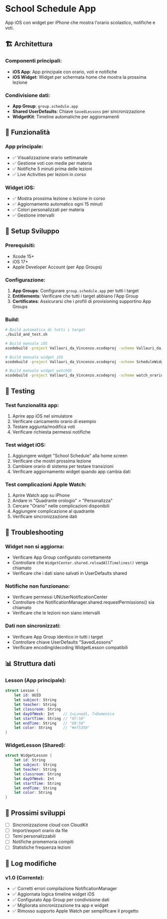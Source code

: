 # School Schedule App

App iOS con widget per iPhone che mostra l'orario scolastico, notifiche e voti.

## 🏗️ Architettura

### Componenti principali:

- **iOS App**: App principale con orario, voti e notifiche
- **iOS Widget**: Widget per schermata home che mostra la prossima lezione

### Condivisione dati:

- **App Group**: `group.schedule.app`
- **Shared UserDefaults**: Chiave `SavedLessons` per sincronizzazione
- **WidgetKit**: Timeline automatiche per aggiornamenti

## 📱 Funzionalità

### App principale:

- ✅ Visualizzazione orario settimanale
- ✅ Gestione voti con medie per materia
- ✅ Notifiche 5 minuti prima delle lezioni
- ✅ Live Activities per lezioni in corso

### Widget iOS:

- ✅ Mostra prossima lezione o lezione in corso
- ✅ Aggiornamento automatico ogni 15 minuti
- ✅ Colori personalizzati per materia
- ✅ Gestione intervalli

## 🔧 Setup Sviluppo

### Prerequisiti:

- Xcode 15+
- iOS 17+
- Apple Developer Account (per App Groups)

### Configurazione:

1. **App Groups**: Configurare `group.schedule.app` per tutti i target
2. **Entitlements**: Verificare che tutti i target abbiano l'App Group
3. **Certificates**: Assicurarsi che i profili di provisioning supportino App Groups

### Build:

```bash
# Build automatico di tutti i target
./build_and_test.sh

# Build manuale iOS
xcodebuild -project Vallauri_da_Vincenzo.xcodeproj -scheme Vallauri_da_Vincenzo build

# Build manuale widget iOS
xcodebuild -project Vallauri_da_Vincenzo.xcodeproj -scheme ScheduleWidgetExtension build

# Build manuale widget watchOS
xcodebuild -project Vallauri_da_Vincenzo.xcodeproj -scheme watch_orarioExtension build
```

## 🧪 Testing

### Test funzionalità app:

1. Aprire app iOS nel simulatore
2. Verificare caricamento orario di esempio
3. Testare aggiunta/modifica voti
4. Verificare richiesta permessi notifiche

### Test widget iOS:

1. Aggiungere widget "School Schedule" alla home screen
2. Verificare che mostri prossima lezione
3. Cambiare orario di sistema per testare transizioni
4. Verificare aggiornamento widget quando app cambia dati

### Test complicazioni Apple Watch:

1. Aprire Watch app su iPhone
2. Andare in "Quadrante orologio" > "Personalizza"
3. Cercare "Orario" nelle complicazioni disponibili
4. Aggiungere complicazione al quadrante
5. Verificare sincronizzazione dati

## 🐛 Troubleshooting

### Widget non si aggiorna:

- Verificare App Group configurato correttamente
- Controllare che `WidgetCenter.shared.reloadAllTimelines()` venga chiamato
- Verificare che i dati siano salvati in UserDefaults shared

### Notifiche non funzionano:

- Verificare permessi UNUserNotificationCenter
- Controllare che NotificationManager.shared.requestPermissions() sia chiamato
- Verificare che le lezioni non siano intervalli

### Dati non sincronizzati:

- Verificare App Group identico in tutti i target
- Controllare chiave UserDefaults "SavedLessons"
- Verificare encoding/decoding WidgetLesson compatibili

## 📊 Struttura dati

### Lesson (App principale):

```swift
struct Lesson {
    let id: UUID
    let subject: String
    let teacher: String
    let classroom: String
    let dayOfWeek: Int    // 1=Lunedì, 7=Domenica
    let startTime: String // "07:50"
    let endTime: String   // "08:50"
    let color: String     // "#ef5350"
}
```

### WidgetLesson (Shared):

```swift
struct WidgetLesson {
    let id: String
    let subject: String
    let teacher: String
    let classroom: String
    let dayOfWeek: Int
    let startTime: String
    let endTime: String
    let color: String
}
```

## 🎯 Prossimi sviluppi

- [ ] Sincronizzazione cloud con CloudKit
- [ ] Import/export orario da file
- [ ] Temi personalizzabili
- [ ] Notifiche promemoria compiti
- [ ] Statistiche frequenza lezioni

## 📝 Log modifiche

### v1.0 (Corrente):

- ✅ Corretti errori compilazione NotificationManager
- ✅ Aggiornata logica timeline widget iOS
- ✅ Configurato App Group per condivisione dati
- ✅ Migliorata sincronizzazione tra app e widget
- ✅ Rimosso supporto Apple Watch per semplificare il progetto
